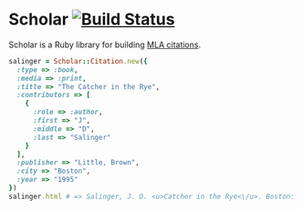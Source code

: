 # Scholar [![Build Status](https://secure.travis-ci.org/noted/scholar.png)](https://travis-ci.org/noted/scholar)

Scholar is a Ruby library for building [MLA citations](http://www.mla.org/).

```ruby
salinger = Scholar::Citation.new({
  :type => :book,
  :media => :print,
  :title => "The Catcher in the Rye",
  :contributors => [
    {
      :role => :author,
      :first => "J",
      :middle => "D",
      :last => "Salinger"
    }
  ],
  :publisher => "Little, Brown",
  :city => "Boston",
  :year => "1995"
})
salinger.html # => Salinger, J. D. <u>Catcher in the Rye<\/u>. Boston: Little, Brown, 1995.
```
